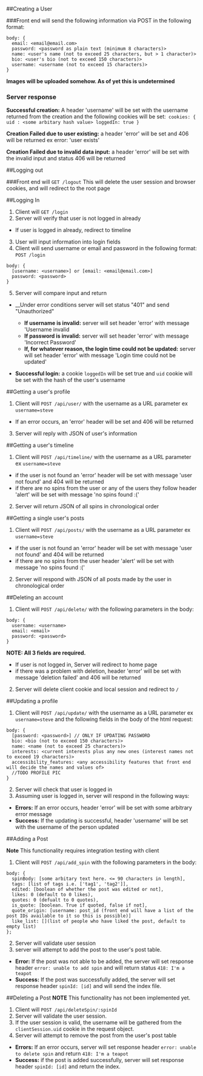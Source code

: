 ##Creating a User

###Front end will send the following information via POST in the following format:

```
body: {
  email: <email@email.com>
  password: <password as plain text (minimum 8 characters)>
  name: <user's name (not to exceed 25 characters, but > 1 character)>
  bio: <user's bio (not to exceed 150 characters)>
  username: <username (not to exceed 15 characters)>
}
```

**Images will be uploaded somehow. As of yet this is undetermined**

### Server response

**Successful creation:** A header 'username' will be set with the username returned from the creation and the following cookies will be set:```
cookies: { 
  uid : <some arbitary hash value>
  loggedIn: true
}```

**Creation Failed due to user existing:** a header 'error' will be set and 406 will be returned ex
  error: 'user exists'

**Creation Failed due to invalid data input:** a header 'error' will be set with the invalid input and status 406 will be returned

##Logging out

###Front end will `GET /logout`
This will delete the user session and browser cookies, and will redirect to the root page

##Logging In

1. Client will `GET /login` 
2. Server will verify that user is not logged in already
  * If user is logged in already, redirect to timeline
3. User will input information into login fields
4. Client will send username or email and password in the following format:
`POST /login`
```
body: {
  [username: <username>] or [email: <email@email.com>]
  password: <password>
}
```
5. Server will compare input and return
* __Under error conditions server will set status "401" and send "Unauthorized"
  * __If username is invalid:__ server will set header 'error' with message 'Username invalid
  * __If password is invalid:__ server will set header 'error' with message 'Incorrect Password'
  * __If, for whatever reason, the login time could not be updated:__ server will set header 'error' with message 'Login time could not be updated'

* __Successful login:__ a cookie `loggedIn` will be set true and `uid` cookie will be set with the hash of the user's username

##Getting a user's profile

1. Client will `POST /api/user/` with the username as a URL parameter ex `username=steve`
  * If an error occurs, an 'error' header will be set and 406 will be returned
3. Server will reply with JSON of user's information

##Getting a user's timeline

1. Client will `POST /api/timeline/` with the username as a URL parameter ex `username=steve`
  * if the user is not found an 'error' header will be set with message 'user not found' and 404 will be returned
  * if there are no spins from the user or any of the users they follow header 'alert' will be set with message 'no spins found :('

2. Server will return JSON of all spins in chronological order

##Getting a single user's posts
 1. Client will `POST /api/posts/` with the username as a URL parameter ex `username=steve`
  * if the user is not found an 'error' header will be set with message 'user not found' and 404 will be returned
   * if there are no spins from the user header 'alert' will be set with message 'no spins found :('
 2. Server will respond with JSON of all posts made by the user in chronological order

##Deleting an account

1. Client will `POST /api/delete/` with the following parameters in the body:
```
body: {
  username: <username>
  email: <email>
  password: <password>
}
```
  __NOTE: All 3 fields are required.__
  * If user is not logged in, Server will redirect to home page
  * if there was a problem with deletion, header 'error' will be set with message 'deletion failed' and 406 will be returned
2. Server will delete client cookie and local session and redirect to `/`

##Updating a profile

1. Client will `POST /api/update/` with the username as a URL parameter ex `username=steve` and the following fields in the body of the html request:
```
body: {
  [password: <password>] // ONLY IF UPDATING PASSWORD
  bio: <bio (not to exceed 150 characters)>
  name: <name (not to exceed 25 characters)>
  interests: <current interests plus any new ones (interest names not to exceed 19 characters)>
  accessibility_features: <any accessibility features that front end will decide the names and values of>
  //TODO PROFILE PIC
}
```

2. Server will check that user is logged in
3. Assuming user is logged in, server will respond in the following ways:
  * __Errors:__ If an error occurs, header 'error' will be set with some arbitrary error message
  * __Success:__ If the updating is successful, header 'username' will be set with the username of the person updated

##Adding a Post

__Note__ This functionality requires integration testing with client
1. Client will `POST /api/add_spin` with the following parameters in the body:
  ```
  body: {
    spinBody: [some arbitary text here. <= 90 characters in length],
    tags: [list of tags i.e. ['tag1', 'tag2']],
    edited: [boolean of whether the post was edited or not],
    likes: 0 (default to 0 likes),
    quotes: 0 (defualt to 0 quotes),
    is_quote: [boolean. True if quoted, false if not],
    quote_origin: [username: post_id (front end will have a list of the post IDs available to it so this is possible)]
    like_list: [](list of people who have liked the post, default to empty list)
  }; 
  ```

2. Server will validate user session
3. server will attempt to add the post to the user's post table.
  * __Error:__ If the post was not able to be added, the server will set response header `error: unable to add spin` and will return status `418: I'm a teapot`
  * __Success:__ If the post was successfully added, the server will set response header `spinId: [id]` and will send the index file.

##Deleting a Post
__NOTE__ This functionality has not been implemented yet.
1. Client will `POST /api/deleteSpin/:spinId`
2. Server will validate the user session. 
3. If the user session is valid, the username will be gathered from the `clientSession.uid` cookie in the request object. 
4. Server will attempt to remove the post from the user's post table
* __Errors:__ If an error occurs, server will set response header `error: unable to delete spin` and return `418: I'm a teapot`
* __Success:__ if the post is added successfully, server will set response header `spinId: [id]` and return the index.
